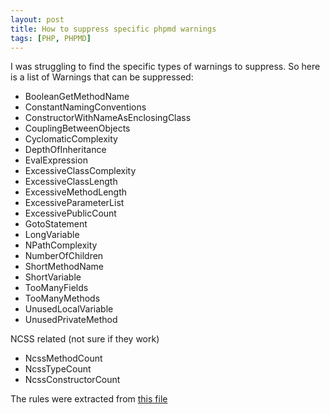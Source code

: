```yaml
---
layout: post
title: How to suppress specific phpmd warnings
tags: [PHP, PHPMD]
---
```


I was struggling to find the specific types of warnings to suppress. So here is a list of Warnings that can be suppressed:

- BooleanGetMethodName
- ConstantNamingConventions
- ConstructorWithNameAsEnclosingClass
- CouplingBetweenObjects
- CyclomaticComplexity
- DepthOfInheritance
- EvalExpression
- ExcessiveClassComplexity
- ExcessiveClassLength
- ExcessiveMethodLength
- ExcessiveParameterList
- ExcessivePublicCount
- GotoStatement
- LongVariable
- NPathComplexity
- NumberOfChildren
- ShortMethodName
- ShortVariable
- TooManyFields
- TooManyMethods
- UnusedLocalVariable
- UnusedPrivateMethod

NCSS related (not sure if they work)
- NcssMethodCount
- NcssTypeCount
- NcssConstructorCount

The rules were extracted from [this file](https://github.com/DallasMuseumArt/DMA-Friends/blob/master/build/phpmd.xml)
